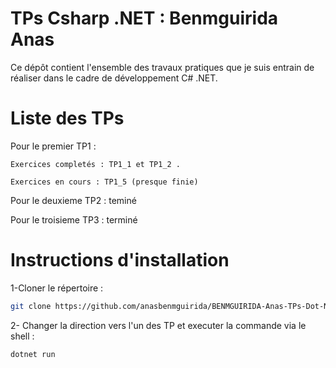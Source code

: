# TPs Csharp .NET : Benmguirida Anas
Ce dépôt contient l'ensemble des travaux pratiques que je suis entrain de réaliser dans le cadre de développement C# .NET.

# Liste des TPs 

Pour le premier TP1 : 

    Exercices completés : TP1_1 et TP1_2 .

    Exercices en cours : TP1_5 (presque finie)


Pour le deuxieme TP2 : teminé 

Pour le troisieme TP3 : terminé


# Instructions d'installation

1-Cloner le répertoire :

 ```bash
 git clone https://github.com/anasbenmguirida/BENMGUIRIDA-Anas-TPs-Dot-Net

```
2- Changer la direction vers l'un des TP et executer la commande via le shell  : 
```bash
dotnet run 
```` 
